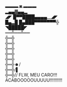 ▬▬▬.◙.▬▬▬ <br />
   ▂▄▄▓▄▄▂ <br />
◢◤ █▀▀████▄▄▄▄__◢◤ <br />
█▄▂█ █▄███▀▀▀▀▀▀▀╬ <br />
◥█████◤ <br />
══╩══╩══ <br />
 ╬═╬ <br />
 ╬═╬ <br />
 ╬═╬ <br />
 ╬═╬ <br />
 ╬═╬ <br />
 ╬═╬☻/ <br />
 ╬═╬/▌ <br />
 ╬═╬//  FLW, MEU CARO!!! <br />
ACABOOOOOUUUUU!!!!!!!!!! <br />
